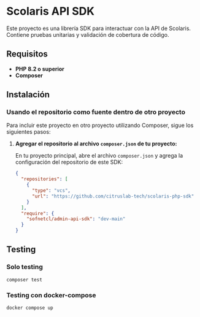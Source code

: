 # Scolaris API SDK

Este proyecto es una librería SDK para interactuar con la API de Scolaris. Contiene pruebas unitarias y validación de cobertura de código.

## Requisitos

- **PHP 8.2 o superior**
- **Composer**

## Instalación

### Usando el repositorio como fuente dentro de otro proyecto

Para incluir este proyecto en otro proyecto utilizando Composer, sigue los siguientes pasos:

1. **Agregar el repositorio al archivo `composer.json` de tu proyecto:**

   En tu proyecto principal, abre el archivo `composer.json` y agrega la configuración del repositorio de este SDK:

   ```json
   {
     "repositories": [
       {
         "type": "vcs",
         "url": "https://github.com/citruslab-tech/scolaris-php-sdk"
       }
     ],
     "require": {
       "sofnetcl/admin-api-sdk": "dev-main"
     }
   }
   ```

## Testing

### Solo testing

```
composer test
```

### Testing con docker-compose

```
docker compose up
```
